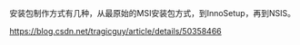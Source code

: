 安装包制作方式有几种，从最原始的MSI安装包方式，到InnoSetup，再到NSIS。

https://blog.csdn.net/tragicguy/article/details/50358466
